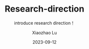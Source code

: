 ---
layout:     post
title:      Research-direction
subtitle:   introduce research direction！
date:       2023-09-12
author:     Xiaozhao Lu
header-img: img/post-bg-balloons.jpg
catalog:    false
tags:
    - News
---